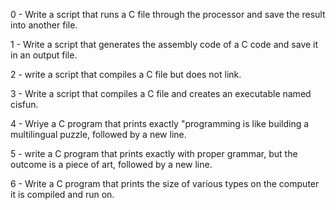 0 - Write a script that runs a C file through the processor and save the result into another file.



1 - Write a script that generates the assembly code of a C code and save it in an output file.



2 - write a script that compiles a C file but does not link.



3 - Write a script that compiles a C file and creates an executable named cisfun.



4 - Wriye a C program that prints exactly "programming is like building a multilingual puzzle, followed by a new line.



5 - write a C program that prints exactly with proper grammar, but the outcome is a piece of art, followed by a new line.



6 - Write a C program that prints the size of various types on the computer it is compiled and run on.



